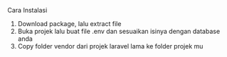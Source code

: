 Cara Instalasi
1. Download package, lalu extract file
2. Buka projek lalu buat file .env dan sesuaikan isinya dengan database anda
3. Copy folder vendor dari projek laravel lama ke folder projek mu  